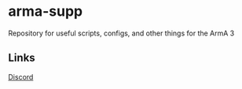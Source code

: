 # arma-supp

Repository for useful scripts, configs, and other things for the ArmA 3

## Links

[Discord](https://discord.gg/ugbfY7W)
